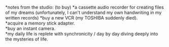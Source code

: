 

*notes from the studio:
(to buy)
*a cassette audio recorder for creating files of my dreams (unfortunately, I can't understand my own handwriting in my written records)
*buy a new VCR (my TOSHIBA suddenly died).
<br>
*acquire a memory stick adapter.
<br>
*buy an instant camera.
<br>
*my daily life is replete with synchronicity / day by day diving deeply into the mysteries of life.


